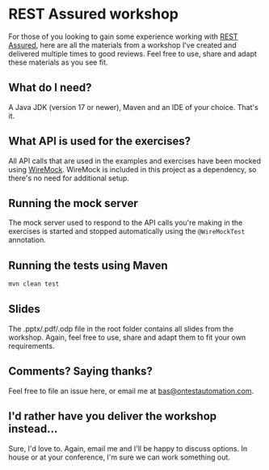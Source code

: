 REST Assured workshop
==================
For those of you looking to gain some experience working with [REST Assured](http://rest-assured.io/), here are all the materials from a workshop I've created and delivered multiple times to good reviews. Feel free to use, share and adapt these materials as you see fit.

What do I need?
---
A Java JDK (version 17 or newer), Maven and an IDE of your choice. That's it.

What API is used for the exercises?
---
All API calls that are used in the examples and exercises have been mocked using [WireMock](http://wiremock.org/). WireMock is included in this project as a dependency, so there's no need for additional setup.

Running the mock server
---
The mock server used to respond to the API calls you're making in the exercises is started and stopped automatically using the `@WireMockTest` annotation.


Running the tests using Maven
---

```bash
mvn clean test
```

Slides
---
The .pptx/.pdf/.odp file in the root folder contains all slides from the workshop. Again, feel free to use, share and adapt them to fit your own requirements.

Comments? Saying thanks?
---
Feel free to file an issue here, or email me at bas@ontestautomation.com.

I'd rather have you deliver the workshop instead...
---
Sure, I'd love to. Again, email me and I'll be happy to discuss options. In house or at your conference, I'm sure we can work something out.
